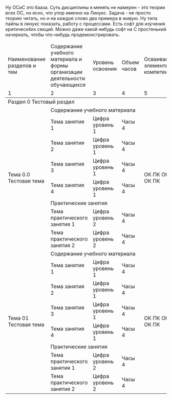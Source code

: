 
Ну ОСиС это бааза. Суть дисциплины я менять не намерен - это теории всех ОС, но ясно, что упор именно на Линукс. Задача - не просто теорию читать, но и на каждое слово два примера в живую. Ну типа пайпы в линукс показать, работу с процессами. Есть софт для изучения критическ4их секций. Можно даже какой нибудь софт на С простенький начеркать, чтобы что-нибудь продемонстрировать.

<table>
    <thead>
	<tr>
        <td>Наименование разделов и тем</td>
        <td>Содержание учебного материала и формы организации деятельности обучающихся</td>
	        <td>Уровень освоения</td>
        <td>Объем часов</td>
        <td>Осваиваемые элементы компетенций</td>
    </tr>
    <tr>
        <td>1</td>
        <td>2</td>
        <td>3</td>
        <td>4</td>
        <td>5</td>
    </tr>
    </thead>
    <tr>
        <td colspan="5">Раздел 0 Тестовый раздел</td>
    </tr>
    <tr>
        <td rowspan="8">Тема 0.0 Тестовая тема</td>
        <td colspan="3">Содержание учебного материала</td>
		<td rowspan="8">ОК ПК ОК ПК ОК ПК</td>
    </tr>
    <tr>
        <td>Тема занятия 1</td>
        <td>Цифра уровень 1</td>
        <td>Часы 4</td>
    </tr>
        <tr>
        <td>Тема занятия 2</td>
        <td>Цифра уровень 1</td>
        <td>Часы 4</td>
    </tr>
        <tr>
        <td>Тема занятия 3</td>
        <td>Цифра уровень 1</td>
        <td>Часы 4</td>
    </tr>
        <tr>
        <td>Тема занятия 4</td>
        <td>Цифра уровень 1</td>
        <td>Часы 4</td>
    </tr>
    <tr>
        <td colspan="3">Практические занятия</td>
    </tr>
        <tr>
        <td>Тема практического занятия 1</td>
        <td>Цифра уровень 2</td>
        <td>Часы 4</td>
    </tr>
        <tr>
        <td>Тема практического занятия 2</td>
        <td>Цифра уровень 2</td>
        <td>Часы 4</td>
    </tr>
    <tr>
        <td rowspan="8">Тема 01 Тестовая тема</td>
        <td colspan="3">Содержание учебного материала</td>
		<td rowspan="8">ОК ПК ОК ПК ОК ПК</td>
    </tr>
    <tr>
        <td>Тема занятия 1</td>
        <td>Цифра уровень 1</td>
        <td>Часы 4</td>
    </tr>
        <tr>
        <td>Тема занятия 2</td>
        <td>Цифра уровень 1</td>
        <td>Часы 4</td>
    </tr>
        <tr>
        <td>Тема занятия 3</td>
        <td>Цифра уровень 1</td>
        <td>Часы 4</td>
    </tr>
        <tr>
        <td>Тема занятия 4</td>
        <td>Цифра уровень 1</td>
        <td>Часы 4</td>
    </tr>
    <tr>
        <td colspan="3">Практические занятия</td>
    </tr>
        <tr>
        <td>Тема практического занятия 1</td>
        <td>Цифра уровень 2</td>
        <td>Часы 4</td>
    </tr>
        <tr>
        <td>Тема практического занятия 2</td>
        <td>Цифра уровень 2</td>
        <td>Часы 4</td>
    </tr>
</table>